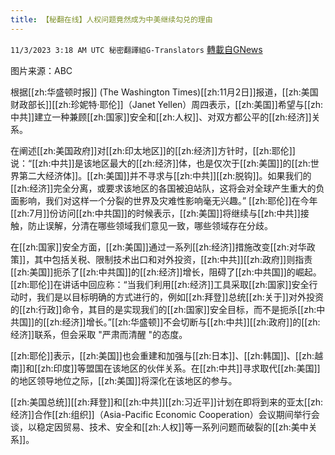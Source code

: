```yaml
---
title: 【秘翻在线】人权问题竟然成为中美继续勾兑的理由
---
```

`11/3/2023 3:18 AM UTC 秘密翻譯組G-Translators` [轉載自GNews](https://gnews.org/articles/1915747)

图片来源：ABC

根据[[zh:华盛顿时报]] (The Washington Times)[[zh:11月2日]]报道，[[zh:美国财政部长]][[zh:珍妮特·耶伦]]（Janet Yellen）周四表示，[[zh:美国]]希望与[[zh:中共]]建立一种兼顾[[zh:国家]]安全和[[zh:人权]]、对双方都公平的[[zh:经济]]关系。

在阐述[[zh:美国政府]]对[[zh:印太地区]]的[[zh:经济]]方针时，[[zh:耶伦]]说：“[[zh:中共]]是该地区最大的[[zh:经济]]体，也是仅次于[[zh:美国]]的[[zh:世界第二大经济体]]。[[zh:美国]]并不寻求与[[zh:中共]][[zh:脱钩]]。如果我们的[[zh:经济]]完全分离，或要求该地区的各国被迫站队，这将会对全球产生重大的负面影响，我们对这样一个分裂的世界及灾难性影响毫无兴趣。” [[zh:耶伦]]在今年[[zh:7月]]份访问[[zh:中共国]]的时候表示，[[zh:美国]]将继续与[[zh:中共]]接触，防止误解，分清在哪些领域我们意见一致，哪些领域存在分歧。

在[[zh:国家]]安全方面，[[zh:美国]]通过一系列[[zh:经济]]措施改变[[zh:对华政策]]，其中包括关税、限制技术出口和对外投资，[[zh:中共]][[zh:政府]]则指责[[zh:美国]]扼杀了[[zh:中共国]]的[[zh:经济]]增长，阻碍了[[zh:中共国]]的崛起。[[zh:耶伦]]在讲话中回应称：“当我们利用[[zh:经济]]工具采取[[zh:国家]]安全行动时，我们是以目标明确的方式进行的，例如[[zh:拜登]]总统[[zh:关于]]对外投资的[[zh:行政]]命令，其目的是实现我们的[[zh:国家]]安全目标，而不是扼杀[[zh:中共国]]的[[zh:经济]]增长。”[[zh:华盛顿]]不会切断与[[zh:中共]][[zh:政府]]的[[zh:经济]]联系，但会采取 "严肃而清醒 "的态度。

[[zh:耶伦]]表示，[[zh:美国]]也会重建和加强与[[zh:日本]]、[[zh:韩国]]、[[zh:越南]]和[[zh:印度]]等盟国在该地区的伙伴关系。在[[zh:中共]]寻求取代[[zh:美国]]的地区领导地位之际，[[zh:美国]]将深化在该地区的参与。

[[zh:美国总统]][[zh:拜登]]和[[zh:中共]][[zh:习近平]]计划在即将到来的亚太[[zh:经济]]合作[[zh:组织]]（Asia-Pacific Economic Cooperation）会议期间举行会谈，以稳定因贸易、技术、安全和[[zh:人权]]等一系列问题而破裂的[[zh:美中关系]]。

